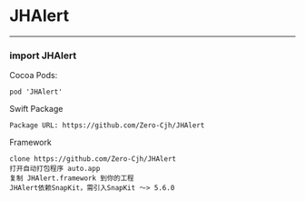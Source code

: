 # JHAlert

---
### import JHAlert

Cocoa Pods:

```
pod 'JHAlert'
```

Swift Package

```
Package URL: https://github.com/Zero-Cjh/JHAlert
```

Framework

```
clone https://github.com/Zero-Cjh/JHAlert
打开自动打包程序 auto.app
复制 JHAlert.framework 到你的工程
JHAlert依赖SnapKit，需引入SnapKit ～> 5.6.0
```
